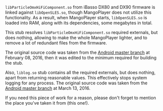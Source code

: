 `libParticleOmxHiFiComponent.so` from iBasso DX80 and DX90 firmware is linked against `libOpenSLES.so`, though MangoPlayer does not utilize this functionality. As a result, when MangoPlayer starts, `libOpenSLES.so` is loaded into RAM, along with its dependencies, some megabytes in total.

This stub resolves `libParticleOmxHiFiComponent.so` required externals, but does nothing, allowing to make the whole MangoPlayer lighter, and to remove a lot of redundant files from the firmware.

The original source code was taken from the [Android master branch](https://android.googlesource.com/platform/frameworks/wilhelm/) at February 08, 2016, then it was edited to the minimum required for building the stub.

Also, `liblog.so` stub contains all the required externals, but does nothing, apart from returning reasonable values. This effectively stops system logging for any process. The original source code was taken from the [Android master branch](https://android.googlesource.com/platform/system/core/+/master/liblog/) at March 13, 2016.

If you need this piece of work for a reason, please don't forget to mention the place you've taken it from (this one!).
